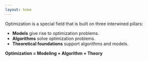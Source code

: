 ```yaml
---
layout: home
---
```

Optimization is a special field that is built on three interwined pillars:
  - **Models** give rise to optimization problems.
  - **Algorithms** solve optimization problems.
  - **Theoretical foundations** support algorithms and models.



**Optimization = Modeling + Algorithm + Theory**



